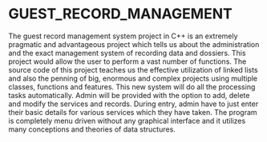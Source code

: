 # GUEST_RECORD_MANAGEMENT
The guest record management system project in C++ is an extremely pragmatic and advantageous project which tells us about the administration and the exact management system of recording data and dossiers. This project would allow the user to perform a vast number of functions. The source code of this project teaches us the effective utilization of linked lists and also the penning of big, enormous and complex projects using multiple classes, functions and features. This new system will do all the processing tasks automatically. Admin will be provided with the option to add, delete and modify the services and records. During entry, admin have to just enter their basic details for various services which they have taken. The program is completely menu driven without any graphical interface and it utilizes many conceptions and theories of data structures.
